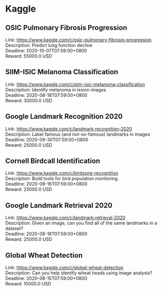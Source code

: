 # Kaggle



## OSIC Pulmonary Fibrosis Progression

Link: https://www.kaggle.com/c/osic-pulmonary-fibrosis-progression  
Description: Predict lung function decline  
Deadline: 2020-10-07T07:59:00+0800  
Reward: 55000.0 USD  


## SIIM-ISIC Melanoma Classification

Link: https://www.kaggle.com/c/siim-isic-melanoma-classification  
Description: Identify melanoma in lesion images  
Deadline: 2020-08-18T07:59:00+0800  
Reward: 30000.0 USD  


## Google Landmark Recognition 2020

Link: https://www.kaggle.com/c/landmark-recognition-2020  
Description: Label famous (and not-so-famous) landmarks in images  
Deadline: 2020-09-30T07:59:00+0800  
Reward: 25000.0 USD  


## Cornell Birdcall Identification

Link: https://www.kaggle.com/c/birdsong-recognition  
Description: Build tools for bird population monitoring  
Deadline: 2020-09-16T07:59:00+0800  
Reward: 25000.0 USD  


## Google Landmark Retrieval 2020

Link: https://www.kaggle.com/c/landmark-retrieval-2020  
Description: Given an image, can you find all of the same landmarks in a dataset?  
Deadline: 2020-08-18T07:59:00+0800  
Reward: 25000.0 USD  


## Global Wheat Detection 

Link: https://www.kaggle.com/c/global-wheat-detection  
Description: Can you help identify wheat heads using image analysis?  
Deadline: 2020-08-15T07:59:00+0800  
Reward: 15000.0 USD  

